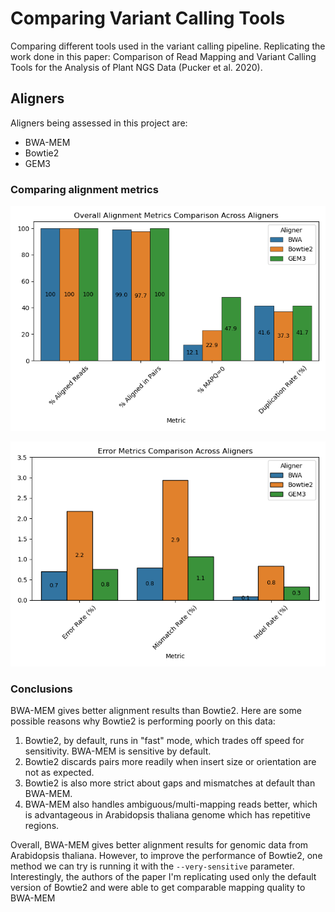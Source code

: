 # Comparing Variant Calling Tools
Comparing different tools used in the variant calling pipeline. Replicating the work done in this paper: Comparison of Read Mapping and Variant Calling Tools for the Analysis of Plant NGS Data (Pucker et al. 2020).

## Aligners
Aligners being assessed in this project are: 
* BWA-MEM
* Bowtie2
* GEM3

### Comparing alignment metrics

![](plots/overall_alignment_metrics.png)

![](plots/alignment_error_metrics.png)


### Conclusions
BWA-MEM gives better alignment results than Bowtie2. 
Here are some possible reasons why Bowtie2 is performing poorly on this data: 

1) Bowtie2, by default, runs in "fast" mode, which trades off speed for sensitivity. BWA-MEM is sensitive by default.
2) Bowtie2 discards pairs more readily when insert size or orientation are not as expected.
3) Bowtie2 is also more strict about gaps and mismatches at default than BWA-MEM.
4) BWA-MEM also handles ambiguous/multi-mapping reads better, which is advantageous in Arabidopsis thaliana genome which has repetitive regions.

Overall, BWA-MEM gives better alignment results for genomic data from Arabidopsis thaliana. However, to improve the performance of Bowtie2, one method we can try is running it with the ```--very-sensitive``` parameter. Interestingly, the authors of the paper I'm replicating used only the default version of Bowtie2 and were able to get comparable mapping quality to BWA-MEM
